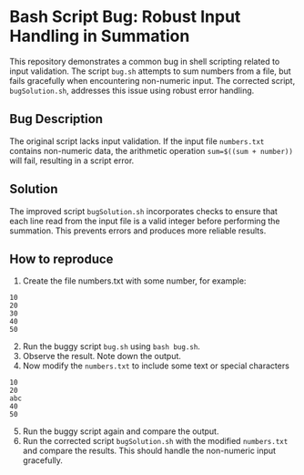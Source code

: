 # Bash Script Bug: Robust Input Handling in Summation

This repository demonstrates a common bug in shell scripting related to input validation.  The script `bug.sh` attempts to sum numbers from a file, but fails gracefully when encountering non-numeric input. The corrected script, `bugSolution.sh`, addresses this issue using robust error handling.

## Bug Description

The original script lacks input validation. If the input file `numbers.txt` contains non-numeric data, the arithmetic operation `sum=$((sum + number))` will fail, resulting in a script error.

## Solution

The improved script `bugSolution.sh` incorporates checks to ensure that each line read from the input file is a valid integer before performing the summation.  This prevents errors and produces more reliable results.

## How to reproduce

1.  Create the file numbers.txt with some number, for example:
```
10
20
30
40
50
```
2.  Run the buggy script `bug.sh` using `bash bug.sh`.
3.  Observe the result. Note down the output.
4.  Now modify the `numbers.txt` to include some text or special characters
```
10
20
abc
40
50
```
5. Run the buggy script again and compare the output.
6. Run the corrected script `bugSolution.sh` with the modified `numbers.txt` and compare the results. This should handle the non-numeric input gracefully.
